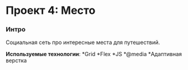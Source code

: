 # Проект 4: Место

### Интро

Социальная сеть про интересные места для путешествий.

**Используемые технологии**:
*Grid
*Flex
*JS
*@media
*Адаптивная верстка

